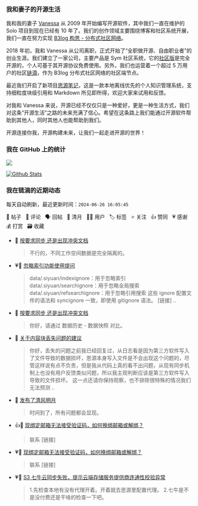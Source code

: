 ### 我和妻子的开源生活

我和我的妻子 [Vanessa](https://github.com/Vanessa219) 从 2009 年开始编写开源软件，其中我们一直在维护的 Solo 项目到现在已经有 10 年了。我们的创作领域主要围绕博客和社区系统开展，我们一直在努力实现 [B3log 构思 - 分布式社区网络](https://ld246.com/article/1546941897596)。

2018 年初，我和 Vanessa 从公司离职，正式开始了“全职做开源、自由职业者”的创业生涯。我们建立了一家公司，主要产品是 Sym 社区系统，它的[社区版](https://github.com/88250/symphony)是完全开源的，个人可基于其开源协议免费使用。另外，我们也运营着一个超过 5 万用户的社区[链滴](https://ld246.com)，作为 B3log 分布式社区网络的社区端节点。

最近我们开启了新项目[思源笔记](https://github.com/siyuan-note/siyuan)，这是一款本地离线优先的个人知识管理系统，支持细粒度块级引用和 Markdown 所见即所得，欢迎大家来试用和反馈。

对我和 Vanessa 来说，开源已经不仅仅只是一种爱好，更是一种生活方式，我们对这条“开源生活”之路的未来充满了信心。希望在这条路上我们能通过开源软件帮助到其他人，同时其他人也能帮助到我们。

开源连接你我，开源构建未来，让我们一起走进开源的世界！

### 我在 GitHub 上的统计

<a title="Hits" target="_blank" href="https://github.com/88250/88250"><img src="https://hits.b3log.org/88250/88250.svg"></a>

[![Github Stats](https://github-readme-stats.vercel.app/api?username=88250&theme=tokyonight&show_icons=true)](https://github.com/88250)

<!--events start -->

### 我在链滴的近期动态

每天自动刷新，最近更新时间：`2024-06-26 16:05:45`

📝 帖子 &nbsp; 💬 评论 &nbsp; 🗣 回帖 &nbsp; 🌙 清月 &nbsp; 👨‍💻 用户 &nbsp; 🏷️ 标签 &nbsp; ⭐️ 关注 &nbsp; 👍 赞同 &nbsp; 💗 感谢 &nbsp; 💰 打赏 &nbsp; 🗃 收藏

* 💬 [按要求同步 还是出现冲突文档](https://ld246.com/article/1719327624739/comment/1719362905372#comments)

  > 不行的，不同工作空间数据是完全隔离的。
* 💗💬 [忽略索引功能使用提问](https://ld246.com/article/1719328894581/comment/1719329261533#comments)

  > data/.siyuan/indexignore：用于忽略索引 data/.siyuan/searchignore：用于忽略全局搜索 data/.siyuan/refsearchignore：用于忽略引用搜索 这些 ignore 配置文件的语法和 syncignore 一致，即使用 gitignore 语法。 [链接] ..
* 💬 [按要求同步 还是出现冲突文档](https://ld246.com/article/1719327624739/comment/1719329323388#comments)

  > 你好，请通过 数据历史 - 数据快照 对比。
* 💬 [关于内容块丢失问题的建议](https://ld246.com/article/1718760746286/comment/1719326959449#comments)

  > 你好，丢失的问题之前我已经回复过，从日志看是因为第三方软件写入了文件导致的数据损坏，思源本身写入文件是不会出现这个问题的，尽管这样说有点不负责，但是我从代码上真的看不出问题，从现有同步机制上也没有用户反馈类似问题，所以我主观判断应该是第三方软件写入导致的文件损坏。 这一点还请你保持观察，也不排除很特殊的情况我们无法预测 ..
* 🌙 [发布了清风明月](https://ld246.com/member/88250/breezemoons/1719324973121)

  > 时间到了，所有问题都会显现。
* 👍💬 [现绑定邮箱无法接受验证码，如何换绑邮箱或解绑？](https://ld246.com/article/1719295530731/comment/1719296107022#comments)

  > 联系 [链接]
* 💗💬 [现绑定邮箱无法接受验证码，如何换绑邮箱或解绑？](https://ld246.com/article/1719295530731/comment/1719296107022#comments)

  > 联系 [链接]
* 💗💬 [S3 七牛云同步失败，提示云端存储服务提供商连通性校验异常](https://ld246.com/article/1719296548864/comment/1719299469318#comments)

  > 1.先检查本地有没有代理开着。开着就去思源里配置代理。 2.七牛是不是没付费还是干啥的检查一下吧。


<!--events end -->
